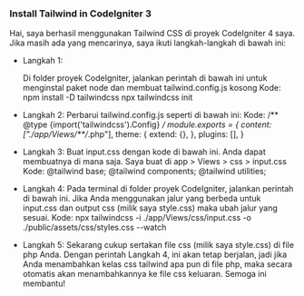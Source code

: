 ### Install Tailwind in CodeIgniter 3 

Hai,
saya berhasil menggunakan Tailwind CSS di proyek CodeIgniter 4 saya. Jika masih ada yang mencarinya, saya ikuti langkah-langkah di bawah ini:

- Langkah 1:

  Di folder proyek CodeIgniter, jalankan perintah di bawah ini untuk menginstal paket node dan membuat tailwind.config.js kosong
  Kode:
  npm install -D tailwindcss
  npx tailwindcss init

- Langkah 2:
  Perbarui  tailwind.config.js seperti di bawah ini:
  Kode:
  /** @type {import('tailwindcss').Config} */
  module.exports = {
    content: ["./app/Views/**/*.php"],
    theme: {
      extend: {},
    },
    plugins: [],
  }

- Langkah 3:
  Buat input.css dengan kode di bawah ini. Anda dapat membuatnya di mana saja. Saya buat di app > Views > css > input.css
  Kode:
  @tailwind base;
  @tailwind components;
  @tailwind utilities;

- Langkah 4:
  Pada terminal di folder proyek CodeIgniter, jalankan perintah di bawah ini. Jika Anda menggunakan jalur yang berbeda untuk input.css dan output css (milik saya style.css) maka ubah jalur yang sesuai.
  Kode:
  npx tailwindcss -i ./app/Views/css/input.css -o ./public/assets/css/styles.css --watch

- Langkah 5:
  Sekarang cukup sertakan file css (milik saya style.css) di file php Anda. Dengan perintah Langkah 4, ini akan tetap berjalan, jadi jika Anda menambahkan kelas css tailwind apa pun di file php, maka secara otomatis akan menambahkannya ke file css keluaran.
  Semoga ini membantu!
